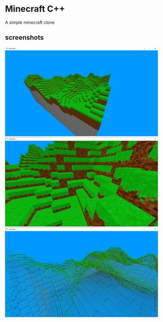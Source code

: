 # Minecraft C++
A simple minecraft clone

## screenshots

![screenshot1](screenshots/screenshot1.jpg "screenshot1")
![screenshot2](screenshots/screenshot2.jpg "screenshot1")
![screenshot3](screenshots/screenshot3.jpg "screenshot1")